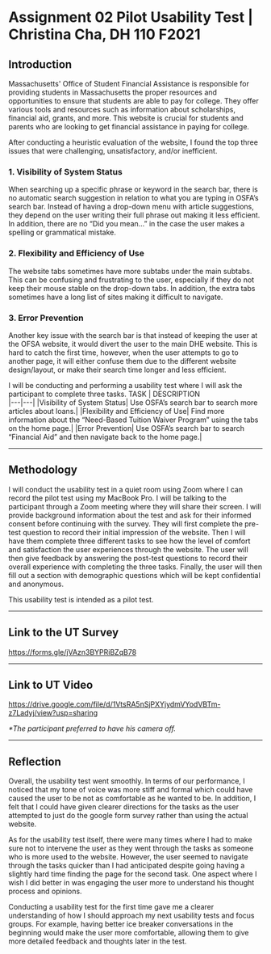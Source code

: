 # Assignment 02 Pilot Usability Test | Christina Cha, DH 110 F2021 


## Introduction
Massachusetts' Office of Student Financial Assistance is responsible for providing students in Massachusetts the proper resources and opportunities to ensure that students are able to pay for college. They offer various tools and resources such as information about scholarships, financial aid, grants, and more. This website is crucial for students and parents who are looking to get financial assistance in paying for college. 

After conducting a heuristic evaluation of the website, I found the top three issues that were challenging, unsatisfactory, and/or inefficient. 

### 1. Visibility of System Status
When searching up a specific phrase or keyword in the search bar, there is no automatic search suggestion in relation to what you are typing in OSFA’s search bar. Instead of having a drop-down menu with article suggestions, they depend on the user writing their full phrase out making it less efficient. In addition, there are no “Did you mean…” in the case the user makes a spelling or grammatical mistake. 

### 2. Flexibility and Efficiency of Use
The website tabs sometimes have more subtabs under the main subtabs. This can be confusing and frustrating to the user, especially if they do not keep their mouse stable on the drop-down tabs. In addition, the extra tabs sometimes have a long list of sites making it difficult to navigate. 

### 3. Error Prevention
Another key issue with the search bar is that instead of keeping the user at the OFSA website, it would divert the user to the main DHE website. This is hard to catch the first time, however, when the user attempts to go to another page, it will either confuse them due to the different website design/layout, or make their search time longer and less efficient.

I will be conducting and performing a usability test where I will ask the participant to complete three tasks. 
TASK | DESCRIPTION  
|---|---|
|Visibility of System Status| Use OSFA’s search bar to search more articles about loans.|
|Flexibility and Efficiency of Use| Find more information about the “Need-Based Tuition Waiver Program” using the tabs on the home page.| 
|Error Prevention| Use OSFA’s search bar to search “Financial Aid” and then navigate back to the home page.| 

---
## Methodology
I will conduct the usability test in a quiet room using Zoom where I can record the pilot test using my MacBook Pro. I will be talking to the participant through a Zoom meeting where they will share their screen. I will provide background information about the test and ask for their informed consent before continuing with the survey. They will first complete the pre-test question to record their initial impression of the website. Then I will have them complete three different tasks to see how the level of comfort and satisfaction the user experiences through the website. The user will then give feedback by answering the post-test questions to record their overall experience with completing the three tasks. Finally, the user will then fill out a section with demographic questions which will be kept confidential and anonymous. 

This usability test is intended as a pilot test.

---
## Link to the UT Survey
https://forms.gle/jVAzn3BYPRiBZqB78 

---
## Link to UT Video
https://drive.google.com/file/d/1VtsRA5nSjPXYjydmVYodVBTm-z7Ladyj/view?usp=sharing

_*The participant preferred to have his camera off._

---
## Reflection
Overall, the usability test went smoothly. In terms of our performance, I noticed that my tone of voice was more stiff and formal which could have caused the user to be not as comfortable as he wanted to be. In addition, I felt that I could have given clearer directions for the tasks as the user attempted to just do the google form survey rather than using the actual website.  

As for the usability test itself, there were many times where I had to make sure not to intervene the user as they went through the tasks as someone who is more used to the website. However, the user seemed to navigate through the tasks quicker than I had anticipated despite going having a slightly hard time finding the page for the second task. One aspect where I wish I did better in was engaging the user more to understand his thought process and opinions. 

Conducting a usability test for the first time gave me a clearer understanding of how I should approach my next usability tests and focus groups. For example, having better ice breaker conversations in the beginning would make the user more comfortable, allowing them to give more detailed feedback and thoughts later in the test. 

